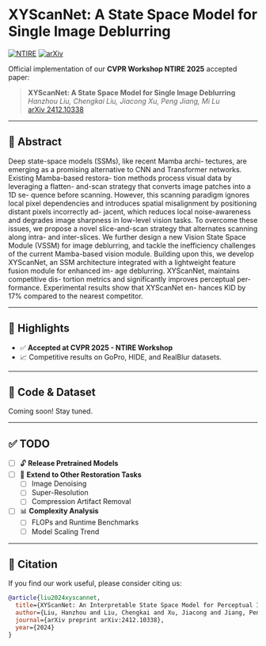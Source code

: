 # XYScanNet: A State Space Model for Single Image Deblurring

<!--<p align="center">-->
[![NTIRE](https://img.shields.io/badge/CVPR--NTIRE%202025-Accepted-brightgreen.svg)](https://arxiv.org/abs/2412.10338)
[![arXiv](https://img.shields.io/badge/arXiv-2412.10338-b31b1b.svg)](https://arxiv.org/abs/2412.10338)
<!--</p>-->
Official implementation of our **CVPR Workshop NTIRE 2025** accepted paper:

> **XYScanNet: A State Space Model for Single Image Deblurring**  
> *Hanzhou Liu, Chengkai Liu, Jiacong Xu, Peng Jiang, Mi Lu*  
> [arXiv 2412.10338](https://arxiv.org/abs/2412.10338)

---

## 📝 Abstract

Deep state-space models (SSMs), like recent Mamba archi-
tectures, are emerging as a promising alternative to CNN
and Transformer networks. Existing Mamba-based restora-
tion methods process visual data by leveraging a flatten-
and-scan strategy that converts image patches into a 1D se-
quence before scanning. However, this scanning paradigm
ignores local pixel dependencies and introduces spatial
misalignment by positioning distant pixels incorrectly ad-
jacent, which reduces local noise-awareness and degrades
image sharpness in low-level vision tasks. To overcome
these issues, we propose a novel slice-and-scan strategy
that alternates scanning along intra- and inter-slices. We
further design a new Vision State Space Module (VSSM)
for image deblurring, and tackle the inefficiency challenges
of the current Mamba-based vision module. Building upon
this, we develop XYScanNet, an SSM architecture integrated
with a lightweight feature fusion module for enhanced im-
age deblurring. XYScanNet, maintains competitive dis-
tortion metrics and significantly improves perceptual per-
formance. Experimental results show that XYScanNet en-
hances KID by 17% compared to the nearest competitor.

---

## 🚀 Highlights

- ✅ **Accepted at CVPR 2025 - NTIRE Workshop**
- 📈 Competitive results on GoPro, HIDE, and RealBlur datasets.

---

## 📁 Code & Dataset

Coming soon! Stay tuned.

---

## ✅ TODO

- [ ] 🔓 **Release Pretrained Models**
- [ ] 🔄 **Extend to Other Restoration Tasks**
  - [ ] Image Denoising
  - [ ] Super-Resolution
  - [ ] Compression Artifact Removal
- [ ] 📊 **Complexity Analysis**
  - [ ] FLOPs and Runtime Benchmarks
  - [ ] Model Scaling Trend

---

## 📖 Citation

If you find our work useful, please consider citing us:

```bibtex
@article{liu2024xyscannet,
  title={XYScanNet: An Interpretable State Space Model for Perceptual Image Deblurring},
  author={Liu, Hanzhou and Liu, Chengkai and Xu, Jiacong and Jiang, Peng and Lu, Mi},
  journal={arXiv preprint arXiv:2412.10338},
  year={2024}
}
